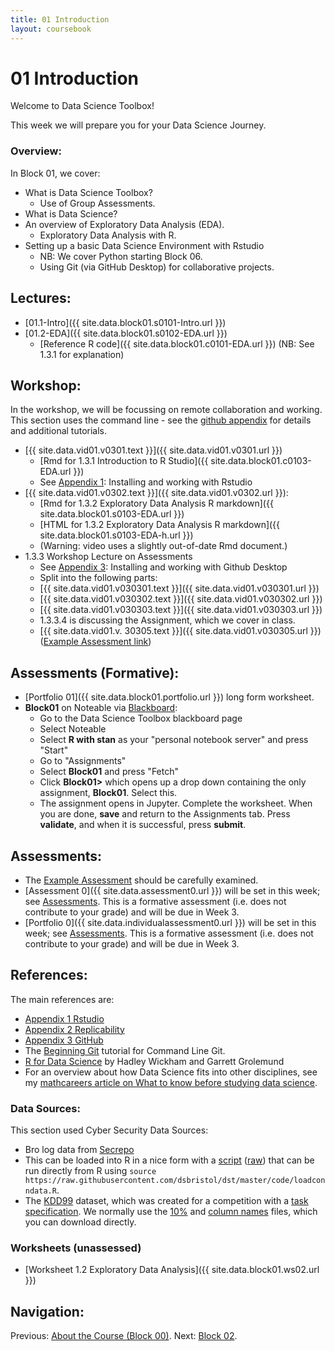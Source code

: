 ```yaml
---
title: 01 Introduction
layout: coursebook
---
```


# 01 Introduction

Welcome to Data Science Toolbox!

This week we will prepare you for your Data Science Journey. 

### Overview:

In Block 01, we cover:

* What is Data Science Toolbox?
  * Use of Group Assessments.
* What is Data Science?
* An overview of Exploratory Data Analysis (EDA).
  * Exploratory Data Analysis with R.
* Setting up a basic Data Science Environment with Rstudio
  * NB: We cover Python starting Block 06.
  * Using Git (via GitHub Desktop) for collaborative projects.

## Lectures:

* [01.1-Intro]({{ site.data.block01.s0101-Intro.url }})
* [01.2-EDA]({{ site.data.block01.s0102-EDA.url }})
  * [Reference R code]({{ site.data.block01.c0101-EDA.url }}) (NB: See 1.3.1 for explanation)

## Workshop:

In the workshop, we will be focussing on remote collaboration and working. This section uses the command line - see the [github appendix](appendix3-github.md) for details and additional tutorials.

* [{{ site.data.vid01.v0301.text }}]({{ site.data.vid01.v0301.url }})
  * [Rmd for 1.3.1 Introduction to R Studio]({{ site.data.block01.c0103-EDA.url }}) 
  * See [Appendix 1](appendix1-prep.md): Installing and working with Rstudio
* [{{ site.data.vid01.v0302.text }}]({{ site.data.vid01.v0302.url }}):
  * [Rmd for 1.3.2 Exploratory Data Analysis R markdown]({{ site.data.block01.s0103-EDA.url }}) 
  * [HTML for 1.3.2 Exploratory Data Analysis R markdown]({{ site.data.block01.s0103-EDA-h.url }}) 
  * (Warning: video uses a slightly out-of-date Rmd document.)
* 1.3.3 Workshop Lecture on Assessments
  * See [Appendix 3](appendix3-github.md): Installing and working with Github Desktop
  * Split into the following parts:
  - [{{ site.data.vid01.v030301.text }}]({{ site.data.vid01.v030301.url }})
  - [{{ site.data.vid01.v030302.text }}]({{ site.data.vid01.v030302.url }})
  - [{{ site.data.vid01.v030303.text }}]({{ site.data.vid01.v030303.url }})
  - 1.3.3.4 is discussing the Assignment, which we cover in class.
  - [{{ site.data.vid01.v. 30305.text }}]({{ site.data.vid01.v030305.url }}) ([Example Assessment link](https://github.com/dsbristol/dst_example_project))

## Assessments (Formative):

* [Portfolio 01]({{ site.data.block01.portfolio.url }}) long form worksheet.
* **Block01** on Noteable via [Blackboard](https://www.ole.bris.ac.uk/ultra/courses/_255714_1/cl/outline):
	* Go to the Data Science Toolbox blackboard page
	* Select Noteable
	* Select **R with stan** as your "personal notebook server" and press "Start"
	* Go to "Assignments"
	* Select **Block01** and press "Fetch"
	* Click **Block01>** which opens up a drop down containing the only assignment, **Block01**. Select this.
	* The assignment opens in Jupyter. Complete the worksheet. When you are done, **save** and return to the Assignments tab. Press **validate**, and when it is successful, press **submit**.

## Assessments:

* The [Example Assessment](https://github.com/dsbristol/dst_example_project) should be carefully examined.
* [Assessment 0]({{ site.data.assessment0.url }}) will be set in this week; see [Assessments](../assessments.md). This is a formative assessment (i.e. does not contribute to your grade) and will be due in Week 3.
* [Portfolio 0]({{ site.data.individualassessment0.url }}) will be set in this week; see [Assessments](../assessments.md). This is a formative assessment (i.e. does not contribute to your grade) and will be due in Week 3.

## References:

The main references are:

* [Appendix 1 Rstudio](appendix1-prep.md)
* [Appendix 2 Replicability](appendix2-replicability.md)
* [Appendix 3 GitHub](appendix3-github.md)
* The [Beginning Git](https://chryswoods.com/beginning_git/index.html) tutorial for Command Line Git.
* [R for Data Science](https://r4ds.had.co.nz/) by Hadley Wickham and Garrett Grolemund
* For an overview about how Data Science fits into other disciplines, see my [mathcareers article on What to know before studying data science](https://www.mathscareers.org.uk/what-to-know-before-studying-data-science/).

### Data Sources:

This section used Cyber Security Data Sources:

* Bro log data from [Secrepo](http://www.secrepo.com/Datasets%20Description/HTML_Bro_log_1/conn.html)
* This can be loaded into R in a nice form with a [script](https://github.com/dsbristol/dst/blob/master/code/loadconndata.R) ([raw](https://raw.githubusercontent.com/dsbristol/dst/master/code/loadconndata.R)) that can be run directly from R using `source https://raw.githubusercontent.com/dsbristol/dst/master/code/loadconndata.R`.
* The [KDD99](http://kdd.ics.uci.edu/databases/kddcup99/kddcup99.html) dataset, which was created for a competition with a [task specification](http://kdd.ics.uci.edu/databases/kddcup99/task.html). We normally use the [10%](http://kdd.ics.uci.edu/databases/kddcup99/kddcup.data_10_percent.gz) and [column names](http://kdd.ics.uci.edu/databases/kddcup99/kddcup.names) files, which you can download directly.

### Worksheets (unassessed)

* [Worksheet 1.2 Exploratory Data Analysis]({{ site.data.block01.ws02.url }}) 

## Navigation:

Previous: [About the Course (Block 00)](00.md).
Next: [Block 02](02.md).


